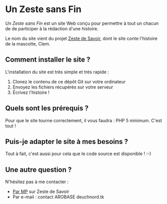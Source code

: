 # Un Zeste sans Fin

*Un Zeste sans Fin* est un site Web conçu pour permettre à tout un chacun de de participer à la rédaction d'une histoire.

Le nom du site vient du projet [Zeste de Savoir](http://zestedesavoir.com), dont le site conte l'histoire de la mascotte, Clem.

## Comment installer le site ?

L'installation du site est très simple et très rapide :

1. Clonez le contenu de ce dépôt Git sur votre ordinateur
2. Envoyez les fichiers récupérés sur votre serveur
3. Écrivez l'histoire !

## Quels sont les prérequis ?

Pour que le site tourne correctement, il vous faudra : PHP 5 minimum. C'est tout !

## Puis-je adapter le site à mes besoins ?

Tout à fait, c'est aussi pour cela que le code source est disponible ! :-)

## Une autre question ?

N'hésitez pas à me contacter :

- [Par MP](http://zestedesavoir.com/mp/nouveau/?username=J%C3%A9r%C3%B4me%20Deuchnord) sur Zeste de Savoir
- Par e-mail : contact AROBASE deuchnord.tk
